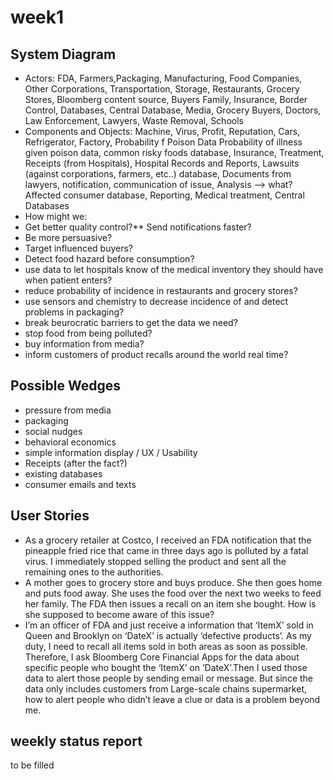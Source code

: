 # week1

## System Diagram 
* Actors:
FDA, Farmers,Packaging, Manufacturing, Food Companies, Other Corporations, Transportation, Storage, Restaurants, Grocery Stores, Bloomberg content source, Buyers Family, Insurance, Border Control, Databases, Central Database, Media, Grocery Buyers, Doctors, Law Enforcement, Lawyers, Waste Removal, Schools
* Components and Objects: Machine, Virus, Profit, Reputation, Cars, Refrigerator, Factory, Probability f Poison Data
Probability of illness given poison data, common risky foods database, Insurance, Treatment, Receipts (from Hospitals), Hospital Records and Reports, Lawsuits (against corporations, farmers, etc..) database, Documents from lawyers, notification, communication of issue, Analysis --> what? Affected consumer database, Reporting, Medical treatment, Central Databases
* How might we:
 * Get better quality control?** Send notifications faster?
 * Be more persuasive?
 * Target influenced buyers?
 * Detect food hazard before consumption?
 * use data to let hospitals know of the medical inventory they should have when patient enters?
 * reduce probability of incidence in restaurants and grocery stores?
 * use sensors and chemistry to decrease incidence of and detect problems in packaging?
 * break beurocratic barriers to get the data we need?
 * stop food from being polluted?
 * buy information from media?
 * inform customers of product recalls around the world real time?

## Possible Wedges
* pressure from media
* packaging
* social nudges
* behavioral economics
* simple information display / UX / Usability
* Receipts (after the fact?)
* existing databases
* consumer emails and texts

## User Stories
* As a grocery retailer at Costco, I received an FDA notification that the pineapple fried rice  that came in three days ago is polluted by a fatal virus. I immediately stopped selling the product and sent all the remaining ones to the authorities. 
* A mother goes to grocery store and buys produce. She then goes home and puts food away. She uses the food over the next two weeks to feed her family. The FDA then issues a recall on an item she bought. How is she supposed to become aware of this issue?
* I’m an officer of FDA and just receive a information that ‘ItemX’ sold in Queen and Brooklyn on ‘DateX’ is actually ‘defective products’. As my duty, I need to recall all items sold in both areas as soon as possible. Therefore, I ask Bloomberg Core Financial Apps for the data about specific people who bought the ‘ItemX’ on ‘DateX’.Then I used those data to alert those people by sending email or message. But since the data only includes customers from Large-scale chains supermarket, how to alert people who didn’t leave a clue or data is a problem beyond me.


## weekly status report
to be filled
